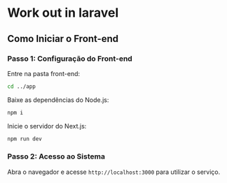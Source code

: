 # Work out in laravel

## Como Iniciar o Front-end

### Passo 1: Configuração do Front-end

Entre na pasta front-end:

```bash
cd ../app
```

Baixe as dependências do Node.js:

```bash
npm i
```

Inicie o servidor do Next.js:

```bash
npm run dev
```

### Passo 2: Acesso ao Sistema

Abra o navegador e acesse `http://localhost:3000` para utilizar o serviço.
